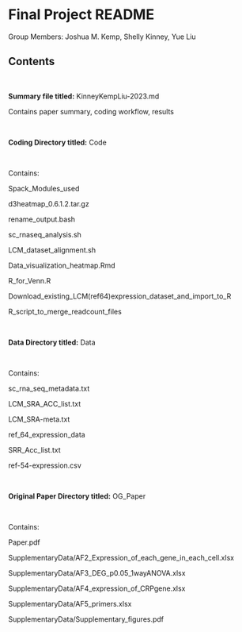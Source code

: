 # Final Project README

Group Members: Joshua M. Kemp, Shelly Kinney, Yue Liu

## Contents

&nbsp;

**Summary file titled:** KinneyKempLiu-2023.md
&nbsp;

   Contains paper summary, coding workflow, results

&nbsp;

**Coding Directory titled:** Code

&nbsp;

   Contains:
   
   
   Spack_Modules_used
   
   d3heatmap_0.6.1.2.tar.gz
   
   rename_output.bash
   
   sc_rnaseq_analysis.sh
   
   LCM_dataset_alignment.sh
   
   Data_visualization_heatmap.Rmd
   
   R_for_Venn.R
   
   Download_existing_LCM(ref64)expression_dataset_and_import_to_R
   
   R_script_to_merge_readcount_files
   
      
&nbsp;

**Data Directory titled:** Data

&nbsp;

   Contains:
   
   sc_rna_seq_metadata.txt
   
   LCM_SRA_ACC_list.txt
      
   LCM_SRA-meta.txt
      
   ref_64_expression_data
      
   SRR_Acc_list.txt
   
   ref-54-expression.csv
      
      
&nbsp;

**Original Paper Directory titled:** OG_Paper

&nbsp;

   Contains: 

   Paper.pdf
      
   SupplementaryData/AF2_Expression_of_each_gene_in_each_cell.xlsx
      
   SupplementaryData/AF3_DEG_p0.05_1wayANOVA.xlsx
      
   SupplementaryData/AF4_expression_of_CRPgene.xlsx
      
   SupplementaryData/AF5_primers.xlsx
      
   SupplementaryData/Supplementary_figures.pdf



